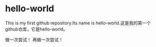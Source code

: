 # hello-world
This is my first github repository.Its name is hello-world.这是我的第一个github仓库，它是hello-world。

做一次尝试！
再做一次尝试！
